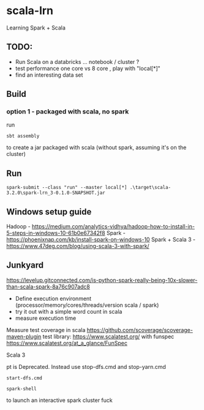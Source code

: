 # scala-lrn
Learning Spark + Scala

## TODO:
- Run Scala on a databricks ... notebook / cluster ?
- test performance one core vs 8 core , play with "local[*]"
- find an interesting data set

## Build
### option 1 - packaged with scala, no spark
run
```
sbt assembly
```
to create a jar packaged with scala (without spark, assuming it's on the cluster)

## Run
```
spark-submit --class "run" --master local[*] .\target\scala-3.2.0\spark-lrn_3-0.1.0-SNAPSHOT.jar
```

## Windows setup guide
Hadoop - https://medium.com/analytics-vidhya/hadoop-how-to-install-in-5-steps-in-windows-10-61b0e67342f8
Spark - https://phoenixnap.com/kb/install-spark-on-windows-10
Spark + Scala 3 - https://www.47deg.com/blog/using-scala-3-with-spark/

## Junkyard

https://levelup.gitconnected.com/is-python-spark-really-being-10x-slower-than-scala-spark-8a76c907adc8

- Define execution environment (processor/memory/cores/threads/version scala / spark)
- try it out with a simple word count in scala
- measure execution time




Measure test coverage in scala
https://github.com/scoverage/scoverage-maven-plugin
test library:
https://www.scalatest.org/ with funspec https://www.scalatest.org/at_a_glance/FunSpec


Scala 3

pt is Deprecated. Instead use stop-dfs.cmd and stop-yarn.cmd

```
start-dfs.cmd
```

```
spark-shell
```
to launch an interactive spark cluster fuck

